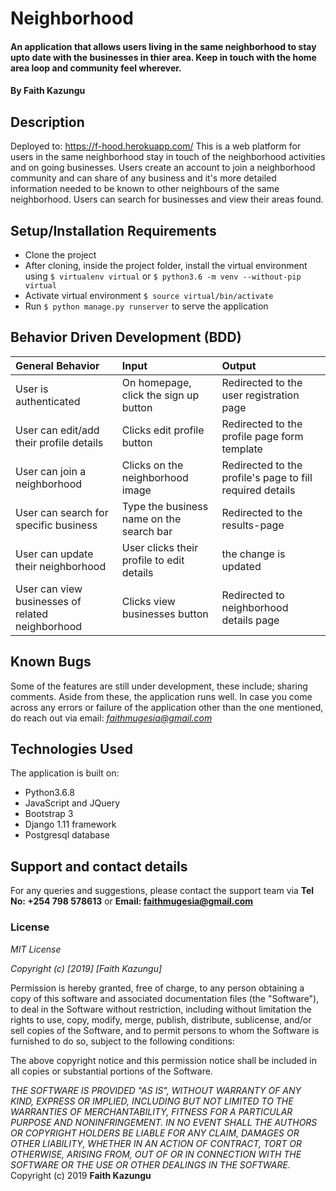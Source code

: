 # Neighborhood

#### An application that allows users living in the same neighborhood to stay upto date with the businesses in thier area. Keep in touch with the home area loop and community feel wherever.

#### By Faith Kazungu

## Description
Deployed to: https://f-hood.herokuapp.com/
This is a web platform for users in the same neighborhood stay in touch of the neighborhood activities and on going businesses. Users create an account to join a neighborhood community and can share of any business and it's more detailed information needed to be known to other neighbours of the same neighborhood. Users can search for businesses and view their areas found.

## Setup/Installation Requirements
* Clone the project
* After cloning, inside the project folder, install the virtual environment using `$ virtualenv virtual` or `$ python3.6 -m venv --without-pip virtual`
* Activate virtual environment `$ source virtual/bin/activate`
* Run `$ python manage.py runserver` to serve the application
## Behavior Driven Development (BDD)
| General Behavior | Input    | Output   |
| :------------- | :------------- | :------------- |
| User is authenticated | On homepage, click the sign up button  | Redirected to the user registration page |
| User can edit/add their profile details | Clicks edit profile button  | Redirected to the profile page form template |
| User can join a neighborhood | Clicks on the neighborhood image  | Redirected to the profile's page to fill required details |
| User can search for specific business | Type the business name on the search bar | Redirected to the results-page |
| User can update their neighborhood  | User clicks their profile to edit details | the change is updated |
| User can view businesses of related neighborhood | Clicks view businesses button | Redirected to neighborhood details page |

## Known Bugs
Some of the features are still under development, these include; sharing comments. Aside from these, the application runs well. In case you come across any errors or failure of the application other than the one mentioned, do reach out via email: *faithmugesia@gmail.com*

## Technologies Used
The application is built on:
* Python3.6.8
* JavaScript and JQuery
* Bootstrap 3
* Django 1.11 framework
* Postgresql database
## Support and contact details
For any queries and suggestions, please contact the support team via **Tel No: +254 798 578613** or **Email: faithmugesia@gmail.com**

### License
*MIT License*

*Copyright (c) [2019] [Faith Kazungu]*

Permission is hereby granted, free of charge, to any person obtaining a copy
of this software and associated documentation files (the "Software"), to deal
in the Software without restriction, including without limitation the rights
to use, copy, modify, merge, publish, distribute, sublicense, and/or sell
copies of the Software, and to permit persons to whom the Software is
furnished to do so, subject to the following conditions:

The above copyright notice and this permission notice shall be included in all
copies or substantial portions of the Software.

*THE SOFTWARE IS PROVIDED "AS IS", WITHOUT WARRANTY OF ANY KIND, EXPRESS OR
IMPLIED, INCLUDING BUT NOT LIMITED TO THE WARRANTIES OF MERCHANTABILITY,
FITNESS FOR A PARTICULAR PURPOSE AND NONINFRINGEMENT. IN NO EVENT SHALL THE
AUTHORS OR COPYRIGHT HOLDERS BE LIABLE FOR ANY CLAIM, DAMAGES OR OTHER
LIABILITY, WHETHER IN AN ACTION OF CONTRACT, TORT OR OTHERWISE, ARISING FROM,
OUT OF OR IN CONNECTION WITH THE SOFTWARE OR THE USE OR OTHER DEALINGS IN THE
SOFTWARE.*
Copyright (c) 2019 **Faith Kazungu**

